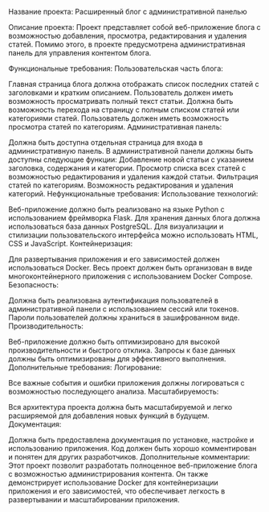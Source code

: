 Название проекта:
Расширенный блог с административной панелью

Описание проекта:
Проект представляет собой веб-приложение блога с возможностью добавления, просмотра, редактирования и удаления статей. Помимо этого, в проекте предусмотрена административная панель для управления контентом блога.

Функциональные требования:
Пользовательская часть блога:

Главная страница блога должна отображать список последних статей с заголовками и кратким описанием.
Пользователь должен иметь возможность просматривать полный текст статьи.
Должна быть возможность перехода на страницу с полным списком статей или категориями статей.
Пользователь должен иметь возможность просмотра статей по категориям.
Административная панель:

Должна быть доступна отдельная страница для входа в административную панель.
В административной панели должны быть доступны следующие функции:
Добавление новой статьи с указанием заголовка, содержания и категории.
Просмотр списка всех статей с возможностью редактирования и удаления каждой статьи.
Фильтрация статей по категориям.
Возможность редактирования и удаления категорий.
Нефункциональные требования:
Использование технологий:

Веб-приложение должно быть реализовано на языке Python с использованием фреймворка Flask.
Для хранения данных блога должна использоваться база данных PostgreSQL.
Для визуализации и стилизации пользовательского интерфейса можно использовать HTML, CSS и JavaScript.
Контейнеризация:

Для развертывания приложения и его зависимостей должен использоваться Docker.
Весь проект должен быть организован в виде многоконтейнерного приложения с использованием Docker Compose.
Безопасность:

Должна быть реализована аутентификация пользователей в административной панели с использованием сессий или токенов.
Пароли пользователей должны храниться в зашифрованном виде.
Производительность:

Веб-приложение должно быть оптимизировано для высокой производительности и быстрого отклика.
Запросы к базе данных должны быть оптимизированы для эффективного выполнения.
Дополнительные требования:
Логирование:

Все важные события и ошибки приложения должны логироваться с возможностью последующего анализа.
Масштабируемость:

Вся архитектура проекта должна быть масштабируемой и легко расширяемой для добавления новых функций в будущем.
Документация:

Должна быть предоставлена документация по установке, настройке и использованию приложения.
Код должен быть хорошо комментирован и понятен для других разработчиков.
Дополнительные комментарии:
Этот проект позволит разработать полноценное веб-приложение блога с возможностью администрирования контента. Он также демонстрирует использование Docker для контейнеризации приложения и его зависимостей, что обеспечивает легкость в развертывании и масштабировании приложения.







